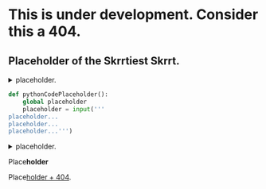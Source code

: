 # This is under development. Consider this a 404.

## Placeholder of the Skrrtiest Skrrt.

<details>
 <summary>placeholder.</summary>
 placeholder
</details>

```python
def pythonCodePlaceholder():
    global placeholder
    placeholder = input('''
placeholder...
placeholder...
placeholder...''')
```

<details>
 <summary>placeholder.</summary>
 placeholder
 
 
```python
def pythonCodePlaceholder():
    global placeholder
    placeholder = input('''
placeholder...
placeholder...
placeholder...''')
```
</details>

Place**holder**

Place[holder + 404](https://retr0gr4d3.github.io/placeholder/).
